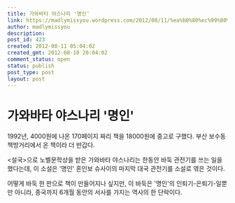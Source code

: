 ```yaml
---
title: 가와바타 야스나리 '명인'
link: https://madlymissyou.wordpress.com/2012/08/11/%ea%b0%80%ec%99%80%eb%b0%94%ed%83%80-%ec%95%bc%ec%8a%a4%eb%82%98%eb%a6%ac-%eb%aa%85%ec%9d%b8/
author: madlymissyou
description: 
post_id: 423
created: 2012-08-11 05:04:02
created_gmt: 2012-08-10 20:04:02
comment_status: open
status: publish
post_type: post
layout: post
---
```


# 가와바타 야스나리 '명인'

1992년, 4000원에 나온 170페이지 짜리 책을 18000원에 중고로 구했다. 부산 보수동 책방거리에서 온 책이라 더 반갑다.

<설국>으로 노벨문학상을 받은 가와바타 야스나리는 한동안 바둑 관전기를 쓰는 일을 했다는데, 이 소설은 '명인' 혼인보 슈사이의 마지막 대국 관전기를 소설로 엮은 것이다.

어떻게 바둑 한 판으로 책이 만들어지나 싶지만, 이 바둑은 '명인'의 인퇴기-은퇴기-일뿐만 아니라, 종국까지 6개월 동안의 서사를 가지는 역사의 한 단락이다.